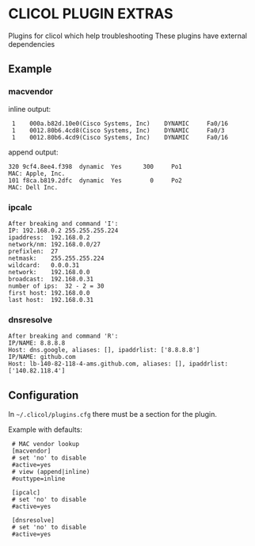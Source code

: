 CLICOL PLUGIN EXTRAS
====================
Plugins for clicol which help troubleshooting
These plugins have external dependencies

## Example

### macvendor

inline output:

     1    000a.b82d.10e0(Cisco Systems, Inc)    DYNAMIC     Fa0/16
     1    0012.80b6.4cd8(Cisco Systems, Inc)    DYNAMIC     Fa0/3
     1    0012.80b6.4cd9(Cisco Systems, Inc)    DYNAMIC     Fa0/16

append output:

    320 9cf4.8ee4.f398  dynamic  Yes      300     Po1                             MAC: Apple, Inc.
    101 f8ca.b819.2dfc  dynamic  Yes        0     Po2                             MAC: Dell Inc.

### ipcalc
    After breaking and command 'I':
    IP: 192.168.0.2 255.255.255.224
    ipaddress:	192.168.0.2
    network/nm:	192.168.0.0/27
    prefixlen:	27
    netmask:	255.255.255.224
    wildcard:	0.0.0.31
    network:	192.168.0.0
    broadcast:	192.168.0.31
    number of ips:	32 - 2 = 30
    first host:	192.168.0.0
    last host:	192.168.0.31

### dnsresolve
    After breaking and command 'R':
    IP/NAME: 8.8.8.8
    Host: dns.google, aliases: [], ipaddrlist: ['8.8.8.8']
    IP/NAME: github.com
    Host: lb-140-82-118-4-ams.github.com, aliases: [], ipaddrlist: ['140.82.118.4']

## Configuration

In `~/.clicol/plugins.cfg` there must be a section for the plugin.

Example with defaults:

     # MAC vendor lookup
     [macvendor]
     # set 'no' to disable
     #active=yes
     # view (append|inline)
     #outtype=inline
     
     [ipcalc]
     # set 'no' to disable
     #active=yes

     [dnsresolve]
     # set 'no' to disable
     #active=yes
